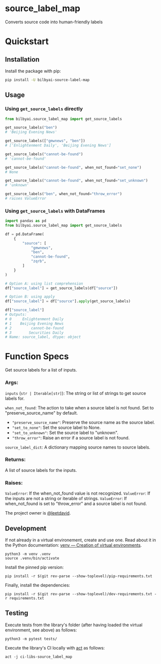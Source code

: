 # source_label_map

Converts source code into human-friendly labels

# Quickstart

## Installation

Install the package with pip:

```bash
pip install -U bilbyai-source-label-map
```

## Usage

### Using `get_source_labels` directly

```python
from bilbyai.source_label_map import get_source_labels

get_source_labels("ben")
# 'Beijing Evening News'

get_source_labels(["gmwnews", "ben"]) 
# ['Enlightenment Daily', 'Beijing Evening News']

get_source_labels("cannot-be-found") 
# 'cannot-be-found'

get_source_labels("cannot-be-found", when_not_found="set_none") 
# None

get_source_labels("cannot-be-found", when_not_found="set_unknown") 
# 'unknown'

get_source_labels("ben", when_not_found="throw_error") 
# raises ValueError
```

### Using `get_source_labels` with DataFrames 

```python
import pandas as pd
from bilbyai.source_label_map import get_source_labels

df = pd.DataFrame(
    {
        "source": [
            "gmwnews",
            "ben",
            "cannot-be-found",
            "zqrb",
        ]
    }
)

# Option A: using list comprehension
df["source_label"] = get_source_labels(df["source"])

# Option B: using apply
df["source_label"] = df["source"].apply(get_source_labels)

df["source_label"]
# Outputs: 
# 0     Enlightenment Daily
# 1    Beijing Evening News
# 2         cannot-be-found
# 3        Securities Daily
# Name: source_label, dtype: object
```


# Function Specs
Get source labels for a list of inputs.

### Args:

`inputs` (`str | Iterable[str]`): The string or list of strings to get source labels for.
  
`when_not_found`: The action to take when a source label is not found. Set to "preserve_source_name" by default.
- `"preserve_source_name"`: Preserve the source name as the source label. 
- `"set_to_none"`: Set the source label to None. 
- `"set_to_unknown"`: Set the source label to "unknown". 
- `"throw_error"`: Raise an error if a source label is not found. 

`source_label_dict`: A dictionary mapping source names to source labels.

### Returns:
  A list of source labels for the inputs.

### Raises:
  `ValueError`: If the when_not_found value is not recognized.
  `ValueError`: If the inputs are not a string or iterable of strings.
  `ValueError`: If when_not_found is set to "throw_error" and a source label is not found.

The project owner is [@leetdavid](https://github.com/leetdavid).

## Development

If not already in a virtual environement, create and use one.
Read about it in the Python documentation: [venv — Creation of virtual environments](https://docs.python.org/3/library/venv.html).

```
python3 -m venv .venv
source .venv/bin/activate
```

Install the pinned pip version:

```
pip install -r $(git rev-parse --show-toplevel)/pip-requirements.txt
```

Finally, install the dependencies:

```
pip install -r $(git rev-parse --show-toplevel)/dev-requirements.txt -r requirements.txt
```

## Testing

Execute tests from the library's folder (after having loaded the virtual environment,
see above) as follows:

```
python3 -m pytest tests/
```

Execute the library's CI locally with [act](https://github.com/nektos/act) as follows:

```
act -j ci-libs-source_label_map
```
